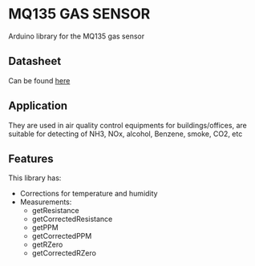 MQ135 GAS SENSOR
=====

Arduino library for the MQ135 gas sensor

## Datasheet
Can be found [here](https://www.olimex.com/Products/Components/Sensors/SNS-MQ135/resources/SNS-MQ135.pdf)

## Application
They are used in air quality control equipments for buildings/offices, are suitable for detecting of NH3, NOx, alcohol, Benzene, smoke, CO2, etc

## Features
This library has:
 - Corrections for temperature and humidity
 - Measurements:
    - getResistance
    - getCorrectedResistance
    - getPPM
    - getCorrectedPPM
    - getRZero
    - getCorrectedRZero

